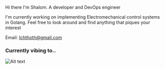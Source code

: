 Hi there I'm Shalom. A developer and DevOps engineer

I'm currently working on implementing Electromechanical control systems in Golang. Feel free to look around and find anything that piques your interest

Email: Ichthoth@gmail.com

### Currently vibing to..
  
![Alt text](https://spotify-recently-played-readme.vercel.app/api?user=ngzms8uidnzfjyy7szyoj4jwo)
